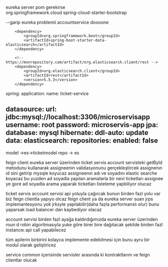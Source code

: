 
eureka server pom gerekirse         
<dependency>
<groupId>org.springframework.cloud</groupId>
<artifactId>spring-cloud-starter-bootstrap</artifactId>
</dependency>

--garip eureka problemii
accountservice doooone

        <dependency>
            <groupId>org.springframework.boot</groupId>
            <artifactId>spring-boot-starter-data-elasticsearch</artifactId>
        </dependency>

        <!-- https://mvnrepository.com/artifact/org.elasticsearch.client/rest -->
        <dependency>
            <groupId>org.elasticsearch.client</groupId>
            <artifactId>rest</artifactId>
            <version>5.5.3</version>
        </dependency>


spring:
application:
name: ticket-service

datasource:
url: jdbc:mysql://localhost:3306/microservisapp
username: root
password: microservis-app
jpa:
database: mysql
hibernate:
ddl-auto: update
data:
elasticsearch:
repositories:
enabled: false
---
model ->es->ticketmodel
repo -> es

feign client eureka server üzerinden ticket servis account servisteki getById metodunu kullanarak assigneenin validasyonunu gerçekleştircek
assignenın id sini getirip mysqle koyucaz assigneenın adı ve soyadını elastic searche koyacaz
bu yuzden ad soyadla yapılan aramalarla bir nevi ticketları assignee ye gore ad soyadla arama yaparak ticketları listeleme yapbiliyor olucaz



ticket servis account servisi api yoluyla çağırcak
bunun birden fazl yolu var biz feign clientla yapıyo olcaz
feign client ya da eureka server suan jrps implemantesyonu yok
jrksyle yapılabilir(daha fazla performanslı olur) bunu yaparsak load balancer dan kaybediyor olacaz


account servisi birden fazl ayağa kaldırdığımızda eureka server üzerinden roun d robin algoritmasıyla yuke göre birer bire dağıtacak şekilde
birden fazl instanceı api call yapabilecez

tüm apilerin birbirini kolayca implemente edebilmesi için bunu ayru bir modul olarak geliştiricez


service common içerisinde servisler arasında ki kontraktlarım ve
feign clientlar olucak